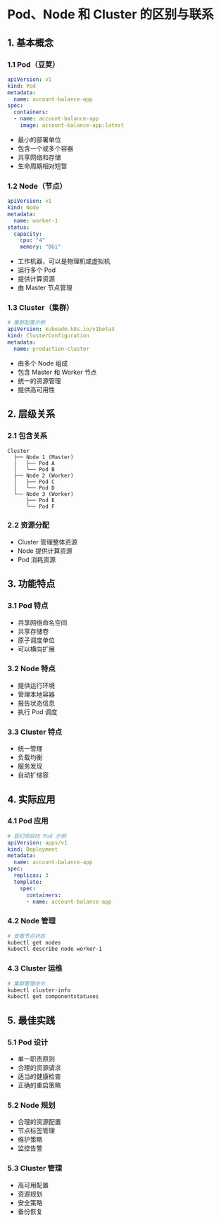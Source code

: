 # Pod、Node 和 Cluster 的区别与联系

## 1. 基本概念

### 1.1 Pod（豆荚）
```yaml
apiVersion: v1
kind: Pod
metadata:
  name: account-balance-app
spec:
  containers:
  - name: account-balance-app
    image: account-balance-app:latest
```
- 最小的部署单位
- 包含一个或多个容器
- 共享网络和存储
- 生命周期相对短暂

### 1.2 Node（节点）
```yaml
apiVersion: v1
kind: Node
metadata:
  name: worker-1
status:
  capacity:
    cpu: "4"
    memory: "8Gi"
```
- 工作机器，可以是物理机或虚拟机
- 运行多个 Pod
- 提供计算资源
- 由 Master 节点管理

### 1.3 Cluster（集群）
```yaml
# 集群配置示例
apiVersion: kubeadm.k8s.io/v1beta3
kind: ClusterConfiguration
metadata:
  name: production-cluster
```
- 由多个 Node 组成
- 包含 Master 和 Worker 节点
- 统一的资源管理
- 提供高可用性

## 2. 层级关系

### 2.1 包含关系
```
Cluster
  ├── Node 1 (Master)
  │   ├── Pod A
  │   └── Pod B
  ├── Node 2 (Worker)
  │   ├── Pod C
  │   └── Pod D
  └── Node 3 (Worker)
      ├── Pod E
      └── Pod F
```

### 2.2 资源分配
- Cluster 管理整体资源
- Node 提供计算资源
- Pod 消耗资源

## 3. 功能特点

### 3.1 Pod 特点
- 共享网络命名空间
- 共享存储卷
- 原子调度单位
- 可以横向扩展

### 3.2 Node 特点
- 提供运行环境
- 管理本地容器
- 报告状态信息
- 执行 Pod 调度

### 3.3 Cluster 特点
- 统一管理
- 负载均衡
- 服务发现
- 自动扩缩容

## 4. 实际应用

### 4.1 Pod 应用
```yaml
# 我们项目的 Pod 示例
apiVersion: apps/v1
kind: Deployment
metadata:
  name: account-balance-app
spec:
  replicas: 3
  template:
    spec:
      containers:
      - name: account-balance-app
```

### 4.2 Node 管理
```bash
# 查看节点状态
kubectl get nodes
kubectl describe node worker-1
```

### 4.3 Cluster 运维
```bash
# 集群管理命令
kubectl cluster-info
kubectl get componentstatuses
```

## 5. 最佳实践

### 5.1 Pod 设计
- 单一职责原则
- 合理的资源请求
- 适当的健康检查
- 正确的重启策略

### 5.2 Node 规划
- 合理的资源配置
- 节点标签管理
- 维护策略
- 监控告警

### 5.3 Cluster 管理
- 高可用配置
- 资源规划
- 安全策略
- 备份恢复 